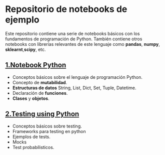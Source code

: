 # Repositorio de notebooks de ejemplo
Este repositorio contiene una serie de notebooks básicos con los fundamentos de programación de Python.
También contiene otros notebooks con librerías relevantes de este lenguaje como **pandas**, **numpy**, **sklearnt**,**scipy**, etc.


## [1.Notebook Python](https://github.com/pilarcode/notebooks/blob/dev/intro_python.ipynb)
- Conceptos básicos sobre el lenguaje de programación Python.
- Concepto de **mutabilidad**.  
- **Estructuras de datos** String, List, Dict, Set, Tuple, Datetime.
- Declaración de **funciones**.
- **Clases** y **objetos**.

## [2.Testing using Python](https://github.com/pilarcode/notebooks/blob/dev/Testing.ipynb)
- Conceptos básicos sobre testing.
- Frameworks para testing en python
- Ejemplos de tests.
- Mocks
- Test probabílisticos.

